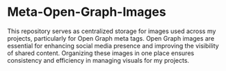 # Meta-Open-Graph-Images
This repository serves as centralized storage for images used across my projects, particularly for Open Graph meta tags. Open Graph images are essential for enhancing social media presence and improving the visibility of shared content. Organizing these images in one place ensures consistency and efficiency in managing visuals for my projects.

